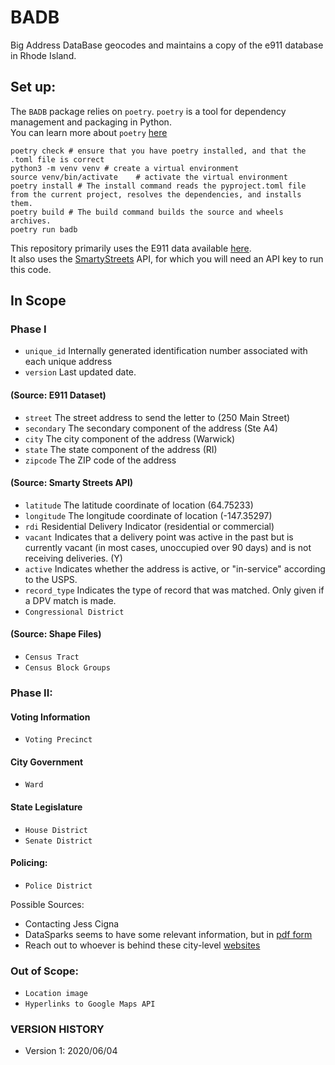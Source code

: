 # BADB
Big Address DataBase geocodes and maintains a copy of the e911 database in Rhode Island.

## Set up:
The `BADB` package relies on `poetry`. `poetry` is a tool for dependency management and packaging in Python. \
You can learn more about `poetry` [here](https://python-poetry.org/docs/)
```
poetry check # ensure that you have poetry installed, and that the .toml file is correct
python3 -m venv venv # create a virtual environment
source venv/bin/activate	# activate the virtual environment
poetry install # The install command reads the pyproject.toml file from the current project, resolves the dependencies, and installs them.
poetry build # The build command builds the source and wheels archives.
poetry run badb     		
```

This repository primarily uses the E911 data available [here](https://www.rigis.org/datasets/e-911-sites). \
It also uses the [SmartyStreets](https://www.smartystreets.com/) API, for which you will need an API key to run this code.

## In Scope
### Phase I 
* `unique_id` Internally generated identification number associated with each unique address
* `version` Last updated date. 
#### (Source: E911 Dataset)
* `street` The street address to send the letter to (250 Main Street)
* `secondary` The secondary component of the address (Ste A4)
* `city` The city component of the address (Warwick)
* `state` The state component of the address (RI)
* `zipcode` The ZIP code of the address 
#### (Source: Smarty Streets API)
* `latitude` The latitude coordinate of location (64.75233)
* `longitude` The longitude coordinate of location (-147.35297)
* `rdi` Residential Delivery Indicator (residential or commercial)
* `vacant` Indicates that a delivery point was active in the past but is currently vacant (in most cases, unoccupied over 90 days) and is not receiving deliveries. (Y)
* `active` Indicates whether the address is active, or "in-service" according to the USPS.
* `record_type` Indicates the type of record that was matched. Only given if a DPV match is made.
* `Congressional District`
#### (Source: Shape Files)
* `Census Tract`
* `Census Block Groups`

### Phase II:
#### Voting Information
* `Voting Precinct`
#### City Government
* `Ward`
#### State Legislature
* `House District`
* `Senate District`
#### Policing:
* `Police District`

Possible Sources: 
- Contacting Jess Cigna
- DataSparks seems to have some relevant information, but in [pdf form](https://datasparkri.org/maps/)
- Reach out to whoever is behind these city-level [websites](cityofnewport.com/living-in-newport/gis-mapping)

### Out of Scope:
* `Location image`
* `Hyperlinks to Google Maps API`


### VERSION HISTORY
- Version 1: 2020/06/04
